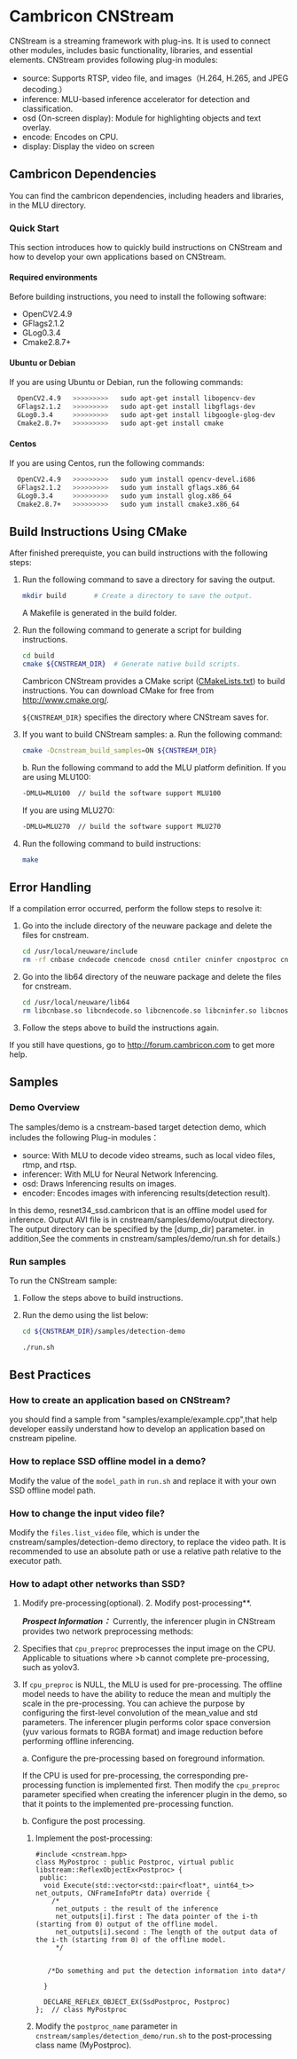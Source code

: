 # Cambricon CNStream #

CNStream is a streaming framework with plug-ins. It is used to connect other modules, includes basic functionality, libraries,
and essential elements.
CNStream provides following plug-in modules:

- source: Supports RTSP, video file, and images（H.264, H.265, and JPEG decoding.） 
- inference: MLU-based inference accelerator for detection and classification.
- osd (On-screen display): Module for highlighting objects and text overlay.
- encode: Encodes on CPU.
- display: Display the video on screen

## **Cambricon Dependencies** ##

You can find the cambricon dependencies, including headers and libraries, in the MLU directory.

### Quick Start ###

This section introduces how to quickly build instructions on CNStream and how to develop your own applications based on CNStream.

#### **Required environments** ####

Before building instructions, you need to install the following software:

- OpenCV2.4.9
- GFlags2.1.2
- GLog0.3.4
- Cmake2.8.7+

#### Ubuntu or Debian ####

If you are using Ubuntu or Debian, run the following commands:

```bash
  OpenCV2.4.9   >>>>>>>>>   sudo apt-get install libopencv-dev
  GFlags2.1.2   >>>>>>>>>   sudo apt-get install libgflags-dev
  GLog0.3.4     >>>>>>>>>   sudo apt-get install libgoogle-glog-dev
  Cmake2.8.7+   >>>>>>>>>   sudo apt-get install cmake
```

#### Centos ####

If you are using Centos, run the following commands:

```bash
  OpenCV2.4.9   >>>>>>>>>   sudo yum install opencv-devel.i686
  GFlags2.1.2   >>>>>>>>>   sudo yum install gflags.x86_64
  GLog0.3.4     >>>>>>>>>   sudo yum install glog.x86_64
  Cmake2.8.7+   >>>>>>>>>   sudo yum install cmake3.x86_64
```

## Build Instructions Using CMake ##

After finished prerequiste, you can build instructions with the following steps:

1. Run the following command to save a directory for saving the output.

   ```bash
   mkdir build       # Create a directory to save the output.
   ```

   A Makefile is generated in the build folder.

2. Run the following command to generate a script for building instructions.

   ```bash
   cd build
   cmake ${CNSTREAM_DIR}  # Generate native build scripts.
   ```

   Cambricon CNStream provides a CMake script ([CMakeLists.txt](CMakeLists.txt)) to build instructions. You can download CMake for free from <http://www.cmake.org/>.

   `${CNSTREAM_DIR}` specifies the directory where CNStream saves for.

3. If you want to build CNStream samples:
   a. Run the following command:

      ```bash
      cmake -Dcnstream_build_samples=ON ${CNSTREAM_DIR}
      ```

   b. Run the following command to add the MLU platform definition. If you are using MLU100:

      ```bash
      -DMLU=MLU100  // build the software support MLU100
      ```

      If you are using MLU270:

      ```bash
      -DMLU=MLU270  // build the software support MLU270

      ```

4. Run the following command to build instructions:

      ```bash
      make
      ```

## Error Handling ##

  If a compilation error occurred, perform the follow steps to resolve it:

  1. Go into the include directory of the neuware package and delete the files for cnstream.

      ```bash
      cd /usr/local/neuware/include
      rm -rf cnbase cndecode cnencode cnosd cntiler cninfer cnpostproc cnpreproc cnvformat cntrack cnstream.hpp  cnstream_base.hpp  cnstream_error.hpp  cnstream_types.hpp  ddr_copyout.hpp  decoder.hpp  decoder_p2p.hpp  duplicator.hpp  connector.hpp  fps_calculator.hpp inferencer.hpp  inferencer_p2p.hpp module.hpp p2p_decoder_inferencer.hpp pipeline.hpp resize_and_convert.hpp sync.hpp tensor.hpp version.hpp
      ```

  2. Go into the lib64 directory of the neuware package and delete the files for cnstream.

      ```bash
      cd /usr/local/neuware/lib64
      rm libcnbase.so libcndecode.so libcnencode.so libcninfer.so libcnosd.so libcnpostproc.so libcnpreproc.so libcnstream.so libcntiler.so libcntrack.so
      ```
  3. Follow the steps above to build the instructions again.

If you still have questions, go to <http://forum.cambricon.com> to get more help.

## Samples ##

### **Demo Overview** ###

The samples/demo is a cnstream-based target detection demo, which includes the following Plug-in modules：

- source: With MLU to decode video streams, such as local video files, rtmp, and rtsp.
- inferencer: With MLU for Neural Network Inferencing.
- osd: Draws Inferencing results on images.
- encoder: Encodes images with inferencing results(detection result).


In this demo, resnet34_ssd.cambricon that is an offline model used for inference.
Output AVI file is in cnstream/samples/demo/output directory. The output directory can be specified by the [dump_dir] parameter.
in addition,See the comments in cnstream/samples/demo/run.sh for details.)

### **Run samples** ###

To run the CNStream sample:

1. Follow the steps above to build instructions.
2. Run the demo using the list below:

   ```bash
   cd ${CNSTREAM_DIR}/samples/detection-demo

   ./run.sh
   ```

## Best Practices ##

### **How to create an application based on CNStream?** ###

you should find a sample from "samples/example/example.cpp",that help developer eassily understand how to develop an application based on cnstream pipeline.

### **How to replace SSD offline model in a demo?** ###

Modify the value of the `model_path` in `run.sh` and replace it with your own SSD offline model path.

### **How to change the input video file?** ##

Modify the `files.list_video` file, which is under the cnstream/samples/detection-demo directory, to replace the video path. It is recommended to use an absolute path or use a relative path relative to the executor path.

### **How to adapt other networks than SSD?** ###

1. Modify pre-processing(optional). 2. Modify post-processing**.

   ***Prospect Information：*** Currently, the inferencer plugin in CNStream provides two network preprocessing methods:

2. Specifies that `cpu_preproc` preprocesses the input image on the CPU. Applicable to situations where >b cannot complete pre-processing, such as yolov3.

3. If `cpu_preproc` is NULL, the MLU is used for pre-processing. The offline model needs to have the ability to reduce the mean and multiply the scale in the pre-processing. You can achieve the purpose by configuring the first-level convolution of the mean_value and std parameters. The inferencer plugin performs color space conversion (yuv various formats to RGBA format) and image reduction before performing offline inferencing.


   a. Configure the pre-processing based on foreground information.

      If the CPU is used for pre-processing, the corresponding pre-processing function is implemented first. Then modify the `cpu_preproc` parameter specified when creating the inferencer plugin in the demo, so that it points to the implemented pre-processing function.

   b. Configure the post processing.
      1. Implement the post-processing:

          ```code
          #include <cnstream.hpp>
          class MyPostproc : public Postproc, virtual public libstream::ReflexObjectEx<Postproc> {
           public:
            void Execute(std::vector<std::pair<float*, uint64_t>> net_outputs, CNFrameInfoPtr data) override {
              /*
               net_outputs : the result of the inference
    		   net_outputs[i].first : The data pointer of the i-th (starting from 0) output of the offline model.
			   net_outputs[i].second : The length of the output data of the i-th (starting from 0) of the offline model.
               */


			 /*Do something and put the detection information into data*/

            }

            DECLARE_REFLEX_OBJECT_EX(SsdPostproc, Postproc)
          };  // class MyPostproc

          ```


      2. Modify the `postproc_name` parameter in `cnstream/samples/detection_demo/run.sh` to the post-processing class name (MyPostproc).

